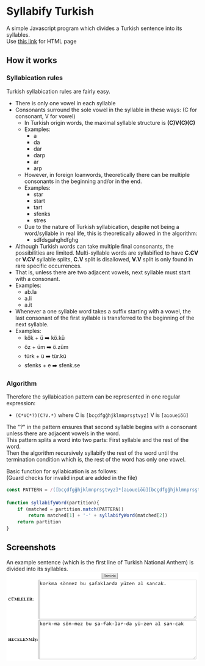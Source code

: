 # Syllabify Turkish
A simple Javascript program which divides a Turkish sentence into its syllables.  
Use [this link](https://opethef10.github.io/Syllabify-Turkish/index.html) for HTML page

## How it works

### Syllabication rules
Turkish syllabication rules are fairly easy.  
- There is only one vowel in each syllable  
- Consonants surround the sole vowel in the syllable in these ways: (C for consonant, V for vowel)
    - In Turkish origin words, the maximal syllable structure is **(C)V(C)(C)**
    - Examples: 
        - a
        - da
        - dar
        - darp 
        - ar
        - arp
     - However, in foreign loanwords, theoretically there can be multiple consonants in the beginning and/or in the end.
     - Examples:
        - star
        - start
        - tart
        - sfenks
        - stres
     - Due to the nature of Turkish syllabication, despite not being a word/syllable in real life, this is theoretically allowed in the algorithm:
        - sdfdsgahghdfghg
 - Although Turkish words can take multiple final consonants, the possibilities are limited. Multi-syllable words are syllabified to have **C.CV** or **V.CV** syllable splits, **C.V** split is disallowed, **V.V** split is only found in rare specific occurrences.
 - That is, unless there are two adjacent vowels, next syllable must start with a consonant.
 - Examples:
     - ab.la
     - a.li
     - a.it
 - Whenever a one syllable word takes a suffix starting with a vowel, the last consonant of the first syllable is transferred to the beginning of the next syllable.
 - Examples:
     - kök + ü ➡️ kö.kü 
     - öz + üm ➡️ ö.züm
     - türk + ü ➡️ tür.kü
     - sfenks + e ➡️ sfenk.se

### Algorithm
Therefore the syllabication pattern can be represented in one regular expression:  
- `(C*VC*?)(C?V.*)` where C is `[bcçdfgğhjklmnprsştvyz]` V is `[aıoueiöü]`  

The "?" in the pattern ensures that second syllable begins with a consonant unless there are adjacent vowels in the word.   
This pattern splits a word into two parts: First syllable and the rest of the word.  
Then the algorithm recursively syllabify the rest of the word until the termination condition which is, the rest of the word has only one vowel.  

Basic function for syllabication is as follows:  
(Guard checks for invalid input are added in the file)  
```javascript
const PATTERN = /([bcçdfgğhjklmnprsştvyz]*[aıoueiöü][bcçdfgğhjklmnprsştvyz]*?)([bcçdfgğhjklmnprsştvyz]?[aıoueiöü].*)/

function syllabifyWord(partition){
	if (matched = partition.match(PATTERN))
		return matched[1] + '-' + syllabifyWord(matched[2])
	return partition
}
```

## Screenshots
An example sentence (which is the first line of Turkish National Anthem) is divided into its syllables.  
![](screenshot.png)
